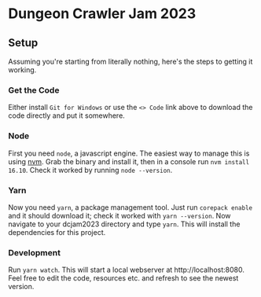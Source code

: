 # Dungeon Crawler Jam 2023

## Setup

Assuming you're starting from literally nothing, here's the steps to getting it working.

### Get the Code

Either install `Git for Windows` or use the `<> Code` link above to download the code directly and put it somewhere.

### Node

First you need `node`, a javascript engine. The easiest way to manage this is using [nvm](https://github.com/coreybutler/nvm-windows). Grab the binary and install it, then in a console run `nvm install 16.10`. Check it worked by running `node --version`.

### Yarn

Now you need `yarn`, a package management tool. Just run `corepack enable` and it should download it; check it worked with `yarn --version`. Now navigate to your dcjam2023 directory and type `yarn`. This will install the dependencies for this project.

### Development

Run `yarn watch`. This will start a local webserver at http://localhost:8080. Feel free to edit the code, resources etc. and refresh to see the newest version.
